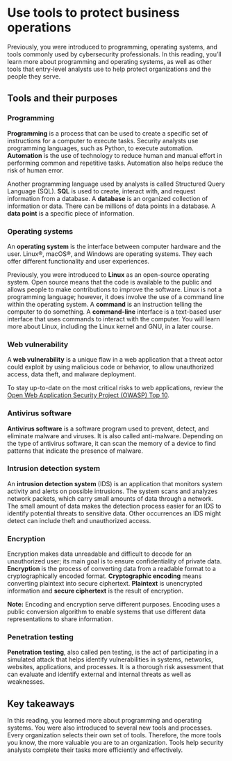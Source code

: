 
# Use tools to protect business operations

Previously, you were introduced to programming, operating systems, and tools commonly used by cybersecurity professionals. In this reading, you’ll learn more about programming and operating systems, as well as other tools that entry-level analysts use to help protect organizations and the people they serve.

## Tools and their purposes

### **Programming**

**Programming** is a process that can be used to create a specific set of instructions for a computer to execute tasks. Security analysts use programming languages, such as Python, to execute automation. **Automation** is the use of technology to reduce human and manual effort in performing common and repetitive tasks. Automation also helps reduce the risk of human error.

Another programming language used by analysts is called Structured Query Language (SQL). **SQL** is used to create, interact with, and request information from a database. A **database** is an organized collection of information or data. There can be millions of data points  in a database. A **data point** is a specific piece of information.

### **Operating systems**

An **operating system** is the interface between computer hardware and the user. Linux®, macOS®, and Windows are operating systems. They each offer different functionality and user experiences.

Previously, you were introduced to **Linux** as an open-source operating system. Open source means that the code is available to the public and allows people to make contributions to improve the software. Linux is not a programming language; however, it does involve the use of a command line within the operating system. A **command** is an instruction telling the computer to do something. A **command-line** interface  is a text-based user interface that uses commands to interact with the computer. You will learn more about Linux, including the Linux kernel and GNU, in a later course.

### **Web vulnerability**

A **web vulnerability** is a unique flaw in a web application that a threat actor could exploit by using malicious code or behavior, to allow unauthorized access, data theft, and malware deployment.

To stay up-to-date on the most critical risks to web applications, review the [Open Web Application Security Project (OWASP) Top 10](https://owasp.org/www-project-top-ten/).

### **Antivirus software**

**Antivirus software** is a software program used to prevent, detect, and eliminate malware and viruses. It is also called anti-malware. Depending on the type of antivirus software, it can scan the memory of a device to find patterns that indicate the presence of malware.

### **Intrusion detection system**

An **intrusion detection system** (IDS) is an application that monitors system activity and alerts on possible intrusions. The system scans and analyzes network packets, which carry small amounts of data through a network. The small amount of data makes the detection process easier for an IDS to identify potential threats to sensitive data. Other occurrences an IDS might detect can include theft and unauthorized access.

### **Encryption**

Encryption makes data unreadable and difficult to decode for an unauthorized user; its main goal is to ensure confidentiality of private data. **Encryption** is the process of converting data from a readable format to a cryptographically encoded format. **Cryptographic encoding** means converting plaintext into secure ciphertext. **Plaintext** is unencrypted information and **secure ciphertext** is the result of encryption.

**Note:** Encoding and encryption serve different purposes. Encoding uses a public conversion algorithm to enable systems that use different data representations to share information.

### **Penetration testing**

**Penetration testing**, also called pen testing, is the act of participating in a simulated attack that helps identify vulnerabilities in systems, networks, websites, applications, and processes. It is a thorough risk assessment that can evaluate and identify external and internal threats as well as weaknesses.

## Key takeaways

In this reading, you learned more about programming and operating systems. You were also introduced to several new tools and processes. Every organization selects their own set of tools. Therefore, the more tools you know, the more valuable you are to an organization. Tools help security analysts complete their tasks more efficiently and effectively.
